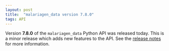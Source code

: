 ```yaml
---
layout: post
title:  "malariagen_data version 7.8.0"
tags: API
---
```


Version <strong>7.8.0</strong> of the `malariagen_data` Python API was
released today. This is a minor release which adds new features to the
API. See the [release
notes](https://github.com/malariagen/malariagen-data-python/releases/tag/v7.8.0)
for more information.
